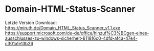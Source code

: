 # Domain-HTML-Status-Scanner
Letzte Version Download: https://miruth.de/Domain_HTML_Status_Scanner_v1.1.exe<br>
https://support.microsoft.com/de-de/office/hinzuf%C3%BCgen-eines-ausschlusses-zu-windows-sicherheit-811816c0-4dfd-af4a-47e4-c301afe13b26
